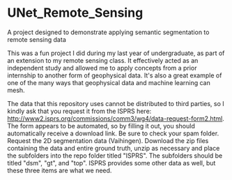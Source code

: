 # UNet_Remote_Sensing
 A project designed to demonstrate applying semantic segmentation to remote sensing data

This was a fun project I did during my last year of undergraduate, as part of an extension to my remote sensing class. It effectively acted as an independent study and allowed me to apply concepts from a prior internship to another form of geophysical data. It's also a great example of one of the many ways that geophysical data and machine learning can mesh.

The data that this repository uses cannot be distributed to third parties, so I kindly ask that you request it from the ISPRS here: http://www2.isprs.org/commissions/comm3/wg4/data-request-form2.html. The form appears to be automated, so by filling it out, you should automatically receive a download link. Be sure to check your spam folder. Request the 2D segmentation data (Vaihingen). Download the zip files containing the data and entire ground truth, unzip as necessary and place the subfolders into the repo folder titled "ISPRS". The subfolders should be titled "dsm", "gt", and "top". ISPRS provides some other data as well, but these three items are what we need.
